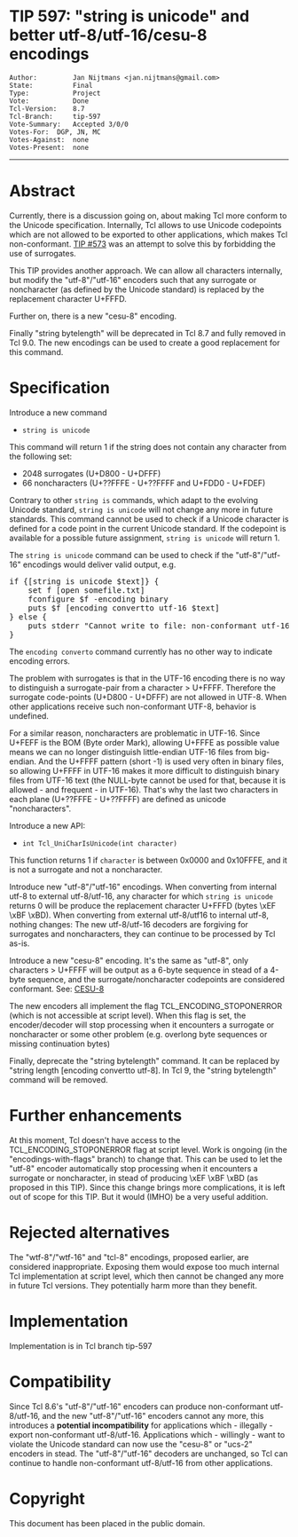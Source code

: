 # TIP 597: "string is unicode" and better utf-8/utf-16/cesu-8 encodings
	Author:         Jan Nijtmans <jan.nijtmans@gmail.com>
	State:          Final
	Type:           Project
	Vote:           Done
	Tcl-Version:    8.7
	Tcl-Branch:     tip-597
	Vote-Summary:	Accepted 3/0/0
	Votes-For:	DGP, JN, MC
	Votes-Against:	none
	Votes-Present:	none
-----
# Abstract

Currently, there is a discussion going on, about making Tcl more
conform to the Unicode specification. Internally, Tcl allows
to use Unicode codepoints which are not allowed to be exported
to other applications, which makes Tcl non-conformant.
[TIP #573](https://core.tcl-lang.org/tips/doc/trunk/tip/573.md)
was an attempt to solve this by forbidding the use of surrogates.

This TIP provides another approach. We can allow all characters
internally, but modify the "utf-8"/"utf-16" encoders such that any surrogate
or noncharacter (as defined by the Unicode standard) is replaced
by the replacement character U+FFFD.

Further on, there is a new "cesu-8" encoding.

Finally "string bytelength" will be deprecated in Tcl 8.7 and
fully removed in Tcl 9.0. The new encodings can be used to
create a good replacement for this command.

# Specification

Introduce a new command

* `string is unicode`

This command will return 1 if the string does not contain
any character from the following set:

* 2048 surrogates (U+D800 - U+DFFF)
* 66 noncharacters (U+??FFFE - U+??FFFF and U+FDD0 - U+FDEF)

Contrary to other `string is` commands, which adapt to the
evolving Unicode standard, `string is unicode` will not
change any more in future standards. This command cannot be used to
check if a Unicode character is defined for a code point in the
current Unicode standard. If the codepoint is available for a
possible future assignment, `string is unicode` will return 1.

The `string is unicode` command can be used to check if the
"utf-8"/"utf-16" encodings would deliver valid output, e.g.
<pre>
if {[string is unicode $text]} {
    set f [open somefile.txt]
    fconfigure $f -encoding binary
    puts $f [encoding convertto utf-16 $text]
} else {
    puts stderr "Cannot write to file: non-conformant utf-16"
}
</pre>
The `encoding converto` command currently has no other way
to indicate encoding errors.

The problem with surrogates is that in the UTF-16 encoding there
is no way to distinguish a surrogate-pair from a character > U+FFFF.
Therefore the surrogate code-points (U+D800 - U+DFFF) are not
allowed in UTF-8. When other applications receive such non-conformant
UTF-8, behavior is undefined.

For a similar reason, noncharacters are problematic in UTF-16. Since
U+FEFF is the BOM (Byte order Mark), allowing U+FFFE as possible value
means we can no longer distinguish little-endian UTF-16 files from
big-endian. And the U+FFFF pattern (short -1) is used very often in
binary files, so allowing U+FFFF in UTF-16 makes it more difficult to
distinguish binary files from UTF-16 text (the NULL-byte cannot be used
for that, because it is allowed - and frequent - in UTF-16).
That's why the last two characters in each plane (U+??FFFE - U+??FFFF)
are defined as unicode "noncharacters".

Introduce a new API:

* `int Tcl_UniCharIsUnicode(int character)`

This function returns 1 if `character` is between 0x0000 and
0x10FFFE, and it is not a surrogate and not a noncharacter.

Introduce new "utf-8"/"utf-16" encodings. When converting from
internal utf-8 to external utf-8/utf-16, any character for which
`string is unicode` returns 0 will be produce the replacement
character U+FFFD (bytes \\xEF \\xBF \\xBD). When converting from
external utf-8/utf16 to internal utf-8, nothing changes: The new
utf-8/utf-16 decoders are forgiving for surrogates and noncharacters,
they can continue to be processed by Tcl as-is.

Introduce a new "cesu-8" encoding. It's the same as "utf-8", only
characters > U+FFFF will be output as a 6-byte sequence in stead of
a 4-byte sequence, and the surrogate/noncharacter codepoints
are considered conformant. See: [CESU-8](https://en.wikipedia.org/wiki/CESU-8)

The new encoders all implement the flag TCL_ENCODING_STOPONERROR
(which is not accessible at script level). When this flag is set,
the encoder/decoder will stop processing when it encounters a
surrogate or noncharacter or some other problem (e.g. overlong
byte sequences or missing continuation bytes)

Finally, deprecate the "string bytelength" command. It can be
replaced by "string length [encoding convertto utf-8]. In
Tcl 9, the "string bytelength" command will be removed.

# Further enhancements

At this moment, Tcl doesn't have access to the TCL_ENCODING_STOPONERROR
flag at script level. Work is ongoing (in the "encodings-with-flags"
branch) to change that. This can be used to let the "utf-8" encoder
automatically stop processing when it encounters a surrogate or
noncharacter, in stead of producing \\xEF \\xBF \\xBD (as proposed in this TIP).
Since this change brings more complications, it is left out of
scope for this TIP. But it would (IMHO) be a very useful addition.

# Rejected alternatives

The "wtf-8"/"wtf-16" and "tcl-8" encodings, proposed earlier, are
considered inappropriate. Exposing them would expose too much internal
Tcl implementation at script level, which then cannot be changed any more
in future Tcl versions. They potentially harm more than they benefit.

# Implementation

Implementation is in Tcl branch tip-597

# Compatibility

Since Tcl 8.6's "utf-8"/"utf-16" encoders can produce non-conformant utf-8/utf-16,
and the new "utf-8"/"utf-16" encoders cannot any more, this introduces a
**potential incompatibility** for applications which - illegally -
export non-conformant utf-8/utf-16. Applications which - willingly - want to
violate the Unicode standard can now use the "cesu-8" or "ucs-2"
encoders in stead. The "utf-8"/"utf-16" decoders are unchanged, so
Tcl can continue to handle non-conformant utf-8/utf-16 from other applications.

# Copyright

This document has been placed in the public domain.
